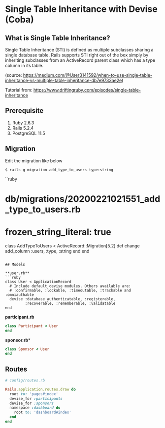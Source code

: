 # Single Table Inheritance with Devise (Coba)

## What is Single Table Inheritance?
Single Table Inheritance (STI) is defined as multiple subclasses sharing a single database table. Rails supports STI right out of the box simply by inheriting subclasses from an ActiveRecord parent class which has a type column in its table.

(source: https://medium.com/@User3141592/when-to-use-single-table-inheritance-vs-multiple-table-inheritance-db7e9733ae2e)

Tutorial from: https://www.driftingruby.com/episodes/single-table-inheritance

## Prerequisite

1. Ruby 2.6.3
2. Rails 5.2.4
3. PostgreSQL 11.5

## Migration

Edit the migration like below

```
$ rails g migration add_type_to_users type:string
```

``ruby
# db/migrations/20200221021551_add_type_to_users.rb

# frozen_string_literal: true

class AddTypeToUsers < ActiveRecord::Migration[5.2]
  def change
    add_column :users, :type, :string
  end
end
```

## Models

**user.rb**
```ruby
class User < ApplicationRecord
  # Include default devise modules. Others available are:
  # :confirmable, :lockable, :timeoutable, :trackable and :omniauthable
  devise :database_authenticatable, :registerable,
         :recoverable, :rememberable, :validatable
end
```

**participant.rb**
```ruby
class Participant < User
end
```

**sponsor.rb***
```ruby
class Sponsor < User
end
```

## Routes

```ruby
# config/routes.rb

Rails.application.routes.draw do
  root to: 'pages#index'
  devise_for :participants
  devise_for :sponsors
  namespace :dashboard do
    root to: 'dashboard#index'
  end
end
```
